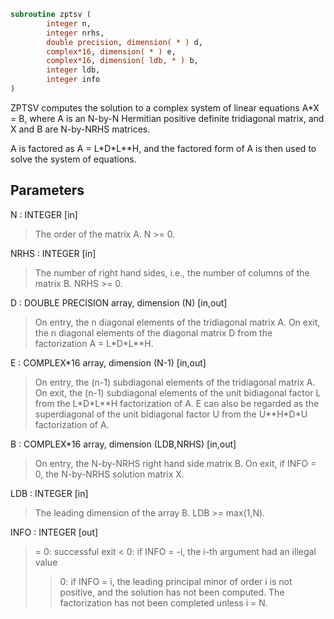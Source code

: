 ```fortran
subroutine zptsv (
        integer n,
        integer nrhs,
        double precision, dimension( * ) d,
        complex*16, dimension( * ) e,
        complex*16, dimension( ldb, * ) b,
        integer ldb,
        integer info
)
```

ZPTSV computes the solution to a complex system of linear equations
A\*X = B, where A is an N-by-N Hermitian positive definite tridiagonal
matrix, and X and B are N-by-NRHS matrices.

A is factored as A = L\*D\*L\*\*H, and the factored form of A is then
used to solve the system of equations.

## Parameters
N : INTEGER [in]
> The order of the matrix A.  N >= 0.

NRHS : INTEGER [in]
> The number of right hand sides, i.e., the number of columns
> of the matrix B.  NRHS >= 0.

D : DOUBLE PRECISION array, dimension (N) [in,out]
> On entry, the n diagonal elements of the tridiagonal matrix
> A.  On exit, the n diagonal elements of the diagonal matrix
> D from the factorization A = L\*D\*L\*\*H.

E : COMPLEX\*16 array, dimension (N-1) [in,out]
> On entry, the (n-1) subdiagonal elements of the tridiagonal
> matrix A.  On exit, the (n-1) subdiagonal elements of the
> unit bidiagonal factor L from the L\*D\*L\*\*H factorization of
> A.  E can also be regarded as the superdiagonal of the unit
> bidiagonal factor U from the U\*\*H\*D\*U factorization of A.

B : COMPLEX\*16 array, dimension (LDB,NRHS) [in,out]
> On entry, the N-by-NRHS right hand side matrix B.
> On exit, if INFO = 0, the N-by-NRHS solution matrix X.

LDB : INTEGER [in]
> The leading dimension of the array B.  LDB >= max(1,N).

INFO : INTEGER [out]
> = 0:  successful exit
> < 0:  if INFO = -i, the i-th argument had an illegal value
> > 0:  if INFO = i, the leading principal minor of order i
> is not positive, and the solution has not been
> computed.  The factorization has not been completed
> unless i = N.
